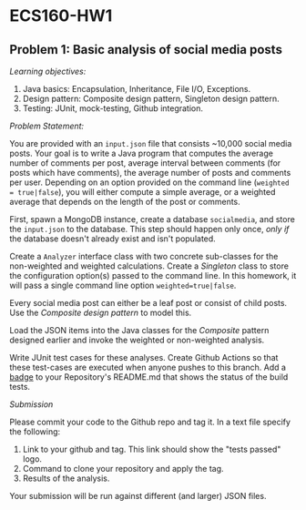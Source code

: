# ECS160-HW1

## Problem 1: Basic analysis of social media posts 

_Learning objectives:_ 
1. Java basics: Encapsulation, Inheritance, File I/O, Exceptions.
2. Design pattern: Composite design pattern, Singleton design pattern.
3. Testing: JUnit, mock-testing, Github integration.

_Problem Statement:_

You are provided with an `input.json` file that consists ~10,000 social media posts. Your goal is to write a Java program that computes the average number of comments per post, average interval between comments (for posts which have comments), the average number of posts and comments per user. Depending on an option provided on the command line (`weighted = true|false`), you will either compute a simple average, or a weighted average that depends on the length of the post or comments.


First, spawn a MongoDB instance, create a database `socialmedia`, and store the `input.json` to the database. This step should happen only once, _only if_ the database doesn't already exist and isn't populated.

Create a `Analyzer` interface class with two concrete sub-classes for the non-weighted and weighted calculations. Create a _Singleton_ class to store the configuration option(s) passed to the command line. In this homework, it will pass a single command line option `weighted=true|false`. 

Every social media post can either be a leaf post or consist of child posts. Use the _Composite design pattern_ to model this. 

Load the JSON items into the Java classes for the _Composite_ pattern designed earlier and invoke the weighted or non-weighted analysis.

Write JUnit test cases for these analyses. Create Github Actions so that these test-cases are executed when anyone pushes to this branch. Add a [badge](https://docs.github.com/en/actions/monitoring-and-troubleshooting-workflows/monitoring-workflows/adding-a-workflow-status-badge) to your Repository's README.md that shows the status of the build tests.

_Submission_

Please commit your code to the Github repo and tag it. In a text file specify the following:
1. Link to your github and tag. This link should show the "tests passed" logo.
2. Command to clone your repository and apply the tag.
3. Results of the analysis.


Your submission will be run against different (and larger) JSON files.

